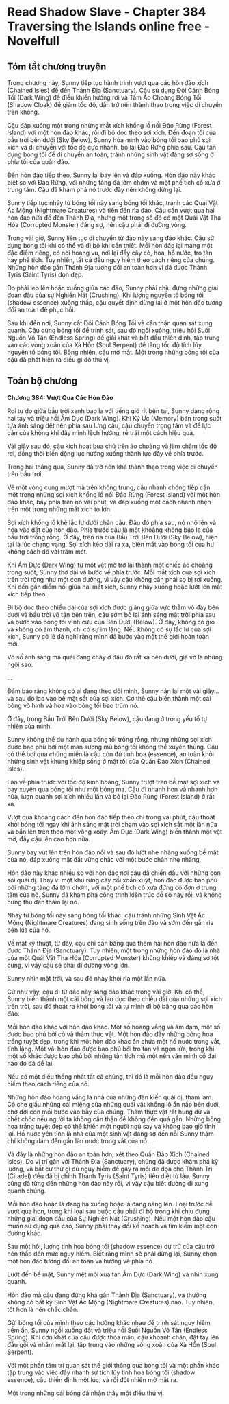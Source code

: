 # Read Shadow Slave - Chapter 384 Traversing the lslands online free - Novelfull

## Tóm tắt chương truyện

Trong chương này, Sunny tiếp tục hành trình vượt qua các hòn đảo xích (Chained Isles) để đến Thánh Địa (Sanctuary). Cậu sử dụng Đôi Cánh Bóng Tối (Dark Wing) để điều khiển hướng rơi và Tấm Áo Choàng Bóng Tối (Shadow Cloak) để giảm tốc độ, dần trở nên thành thạo trong việc di chuyển trên không.

Cậu đáp xuống một trong những mắt xích khổng lồ nối Đảo Rừng (Forest Island) với một hòn đảo khác, rồi đi bộ dọc theo sợi xích. Đến đoạn tối của bầu trời bên dưới (Sky Below), Sunny hòa mình vào bóng tối bao phủ sợi xích và di chuyển với tốc độ cực nhanh, bỏ lại Đảo Rừng phía sau. Cậu tận dụng bóng tối để di chuyển an toàn, tránh những sinh vật đáng sợ sống ở phía tối của quần đảo.

Đến hòn đảo tiếp theo, Sunny lại bay lên và đáp xuống. Hòn đảo này khác biệt so với Đảo Rừng, với những tảng đá lởm chởm và một phế tích cổ xưa ở trung tâm. Cậu đã khám phá nó trước đây nên không dừng lại.

Sunny tiếp tục nhảy từ bóng tối này sang bóng tối khác, tránh các Quái Vật Ác Mộng (Nightmare Creatures) và tiến đến rìa đảo. Cậu cần vượt qua hai hòn đảo nữa để đến Thánh Địa, nhưng một trong số đó có một Quái Vật Tha Hóa (Corrupted Monster) đáng sợ, nên cậu phải đi đường vòng.

Trong vài giờ, Sunny liên tục di chuyển từ đảo này sang đảo khác. Cậu sử dụng bóng tối khi có thể và đi bộ khi cần thiết. Mỗi hòn đảo lại mang một đặc điểm riêng, có nơi hoang vu, nơi lại đầy cây cỏ, hoa, hồ nước, tro tàn hay phế tích. Tuy nhiên, tất cả đều nguy hiểm theo cách riêng của chúng. Những hòn đảo gần Thánh Địa tương đối an toàn hơn vì đã được Thánh Tyris (Saint Tyris) dọn dẹp.

Do phải leo lên hoặc xuống giữa các đảo, Sunny phải chịu đựng những giai đoạn đầu của sự Nghiền Nát (Crushing). Khi lượng nguyên tố bóng tối (shadow essence) xuống thấp, cậu quyết định dừng lại ở một hòn đảo tương đối an toàn để phục hồi.

Sau khi đến nơi, Sunny cất Đôi Cánh Bóng Tối và cẩn thận quan sát xung quanh. Cậu dùng bóng tối để trinh sát, sau đó ngồi xuống, triệu hồi Suối Nguồn Vô Tận (Endless Spring) để giải khát và bắt đầu thiền định, tập trung vào các vòng xoắn của Xà Hồn (Soul Serpent) để tăng tốc độ tích lũy nguyên tố bóng tối. Bỗng nhiên, cậu mở mắt. Một trong những bóng tối của cậu đã phát hiện ra điều gì đó thú vị.

## Toàn bộ chương

**Chương 384: Vượt Qua Các Hòn Đảo**

Rơi tự do giữa bầu trời xanh bao la với tiếng gió rít bên tai, Sunny dang rộng hai tay và triệu hồi Ám Dực (Dark Wing). Khi Ký Ức (Memory) bán trong suốt tựa ánh sáng dệt nên phía sau lưng cậu, cậu chuyển trọng tâm và để lực cản của không khí đẩy mình lệch hướng, rẽ trái một cách hiệu quả.

Vài giây sau đó, cậu kích hoạt bùa chú trên áo choàng và làm chậm tốc độ rơi, đồng thời biến động lực hướng xuống thành lực đẩy về phía trước.

Trong hai tháng qua, Sunny đã trở nên khá thành thạo trong việc di chuyển trên bầu trời.

Vẽ một vòng cung mượt mà trên không trung, cậu nhanh chóng tiếp cận một trong những sợi xích khổng lồ nối Đảo Rừng (Forest Island) với một hòn đảo khác, bay phía trên nó vài phút, và đáp xuống một cách nhanh nhẹn trên một trong những mắt xích to lớn.

Sợi xích khổng lồ khẽ lắc lư dưới chân cậu. Đâu đó phía sau, nó nhô lên và hòa vào đất của hòn đảo. Phía trước cậu là một khoảng không bao la của bầu trời trống rỗng. Ở đây, trên rìa của Bầu Trời Bên Dưới (Sky Below), hiện tại là lúc chạng vạng. Sợi xích kéo dài ra xa, biến mất vào bóng tối của hư không cách đó vài trăm mét.

Khi Ám Dực (Dark Wing) từ một vệt mờ trở lại thành một chiếc áo choàng trong suốt, Sunny thở dài và bước về phía trước. Mỗi mắt xích của sợi xích trên trời rộng như một con đường, vì vậy cậu không cần phải sợ bị rơi xuống. Khi đến gần điểm nối giữa hai mắt xích, Sunny nhảy xuống hoặc lướt lên mắt xích tiếp theo.

Đi bộ dọc theo chiều dài của sợi xích được giăng giữa vực thẳm vô đáy bên dưới và bầu trời vô tận bên trên, cậu sớm bỏ lại ánh sáng mặt trời phía sau và bước vào bóng tối vĩnh cửu của Bên Dưới (Below). Ở đây, không có gió và không có âm thanh, chỉ có sự im lặng. Nếu không có sự lắc lư của sợi xích, Sunny có lẽ đã nghĩ rằng mình đã bước vào một thế giới hoàn toàn mới.

Vô số ánh sáng ma quái đang cháy ở đâu đó rất xa bên dưới, giả vờ là những ngôi sao.

…

Đảm bảo rằng không có ai đang theo dõi mình, Sunny nán lại một vài giây… và sau đó lao vào bề mặt sắt của sợi xích. Cơ thể cậu biến thành một cái bóng vô hình và hòa vào bóng tối bao trùm nó.

Ở đây, trong Bầu Trời Bên Dưới (Sky Below), cậu đang ở trong yếu tố tự nhiên của mình.

Sunny không thể du hành qua bóng tối trống rỗng, nhưng những sợi xích được bao phủ bởi một màn sương mù bóng tối không thể xuyên thủng. Cậu có thể bơi qua chúng miễn là cậu còn đủ tinh hoa (essence), an toàn khỏi những sinh vật khủng khiếp sống ở mặt tối của Quần Đảo Xích (Chained Isles).

Lao về phía trước với tốc độ kinh hoàng, Sunny trượt trên bề mặt sợi xích và bay xuyên qua bóng tối như một bóng ma. Cậu đi nhanh hơn và nhanh hơn nữa, lượn quanh sợi xích nhiều lần và bỏ lại Đảo Rừng (Forest Island) ở rất xa.

Vượt qua khoảng cách đến hòn đảo tiếp theo chỉ trong vài phút, cậu thoát khỏi bóng tối ngay khi ánh sáng mặt trời chạm vào sợi xích sắt một lần nữa và bắn lên trên theo một vòng xoáy. Ám Dực (Dark Wing) biến thành một vệt mờ, đẩy cậu lên cao hơn nữa.

Sunny bay vút lên trên hòn đảo nổi và sau đó lướt nhẹ nhàng xuống bề mặt của nó, đáp xuống mặt đất vững chắc với một bước chân nhẹ nhàng.

Hòn đảo này khác nhiều so với hòn đảo nơi cậu đã chiến đấu với những con sói quái dị. Thay vì một khu rừng cây cối xoắn xuýt, hòn đảo được bao phủ bởi những tảng đá lởm chởm, với một phế tích cổ xưa đứng cô đơn ở trung tâm của nó. Sunny đã khám phá công trình kiến trúc đồ sộ này rồi, và không hứng thú đến thăm lại nó.

Nhảy từ bóng tối này sang bóng tối khác, cậu tránh những Sinh Vật Ác Mộng (Nightmare Creatures) đang sinh sống trên đảo và sớm đến gần rìa bên kia của nó.

Về mặt kỹ thuật, từ đây, cậu chỉ cần băng qua thêm hai hòn đảo nữa là đến được Thánh Địa (Sanctuary). Tuy nhiên, một trong những hòn đảo đó là nhà của một Quái Vật Tha Hóa (Corrupted Monster) khủng khiếp và đáng sợ tột cùng, vì vậy cậu sẽ phải đi đường vòng lớn.

Sunny nhìn mặt trời, và sau đó nhảy khỏi rìa một lần nữa.

Cứ như vậy, cậu đi từ đảo này sang đảo khác trong vài giờ. Khi có thể, Sunny biến thành một cái bóng và lao dọc theo chiều dài của những sợi xích trên trời, sau đó thoát ra khỏi bóng tối và tự mình đi bộ băng qua các hòn đảo.

Mỗi hòn đảo khác với hòn đảo khác. Một số hoang vắng và ảm đạm, một số được bao phủ bởi cỏ và thảm thực vật. Một hòn đảo đầy những bông hoa trắng tuyệt đẹp, trong khi một hòn đảo khác ẩn chứa một hồ nước trong vắt, tĩnh lặng. Một vài hòn đảo được bao phủ bởi tro tàn và ngọn lửa, trong khi một số khác được bao phủ bởi những tàn tích mà một nền văn minh cổ đại nào đó đã để lại.

Nếu có một điều thống nhất tất cả chúng, thì đó là mỗi hòn đảo đều nguy hiểm theo cách riêng của nó.

Những hòn đảo hoang vắng là nhà của những đàn kiến quái dị, tham lam. Cỏ che giấu những cái miệng của những quái vật khổng lồ ẩn nấp bên dưới, chờ đợi con mồi bước vào bẫy của chúng. Thảm thực vật rất hung dữ và chết chóc nếu người ta không cẩn thận để không đến quá gần. Những bông hoa trắng tuyệt đẹp có thể khiến một người ngủ say và không bao giờ tỉnh lại. Hồ nước yên tĩnh là nhà của một sinh vật đáng sợ đến nỗi Sunny thậm chí không dám đến gần làn nước trong vắt của nó.

Và đây là những hòn đảo an toàn hơn, xét theo Quần Đảo Xích (Chained Isles). Do vị trí gần với Thánh Địa (Sanctuary), chúng đã được khám phá kỹ lưỡng, và bất cứ thứ gì đủ nguy hiểm để gây ra mối đe dọa cho Thành Trì (Citadel) đều đã bị chính Thánh Tyris (Saint Tyris) tiêu diệt từ lâu. Sunny cũng đã từng đến những hòn đảo này rồi, vì vậy cậu biết đường đi xung quanh chúng.

Mỗi hòn đảo hoặc là đang hạ xuống hoặc là đang nâng lên. Loại trước dễ vượt qua hơn, trong khi loại sau buộc cậu phải đi bộ trong khi chịu đựng những giai đoạn đầu của Sự Nghiền Nát (Crushing). Nếu một hòn đảo cậu muốn sử dụng quá cao, Sunny phải thay đổi kế hoạch và tìm kiếm một con đường khác.

Sau một hồi, lượng tinh hoa bóng tối (shadow essence) dự trữ của cậu trở nên thấp đến mức nguy hiểm. Biết rằng mình sẽ phải dừng lại, Sunny chọn một hòn đảo tương đối an toàn và hướng về phía nó.

Lướt đến bề mặt, Sunny mệt mỏi xua tan Ám Dực (Dark Wing) và nhìn xung quanh.

Hòn đảo mà cậu đang đứng khá gần Thánh Địa (Sanctuary), và thường không có bất kỳ Sinh Vật Ác Mộng (Nightmare Creatures) nào. Tuy nhiên, tốt hơn là nên chắc chắn.

Gửi bóng tối của mình theo các hướng khác nhau để trinh sát nguy hiểm tiềm ẩn, Sunny ngồi xuống đất và triệu hồi Suối Nguồn Vô Tận (Endless Spring). Khi cơn khát của cậu được thỏa mãn, cậu khoanh chân, đặt tay lên đầu gối và nhắm mắt lại, tập trung vào những vòng xoắn của Xà Hồn (Soul Serpent).

Với một phần tâm trí quan sát thế giới thông qua bóng tối và một phần khác tập trung vào việc đẩy nhanh sự tích lũy tinh hoa bóng tối (shadow essence), cậu thiền định một lúc, và rồi đột nhiên mở mắt ra.

Một trong những cái bóng đã nhận thấy một điều thú vị.
